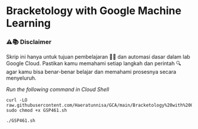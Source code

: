 # Bracketology with Google Machine Learning
### ⚠️📚 Disclaimer

Skrip ini hanya untuk tujuan pembelajaran 🧑‍🎓 dan automasi dasar dalam lab Google Cloud. Pastikan kamu memahami setiap langkah dan perintah 🔍 agar kamu bisa benar-benar belajar dan memahami prosesnya secara menyeluruh.

_Run the following command in Cloud Shell_
```
curl -LO raw.githubusercontent.com/Haeratunnisa/GCA/main/Bracketology%20with%20Google%20Machine%20Learning/GSP461.sh
sudo chmod +x GSP461.sh

./GSP461.sh

